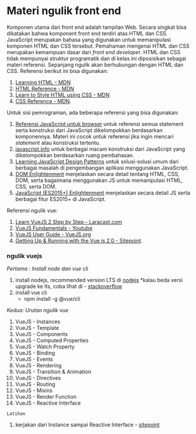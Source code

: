 # Materi ngulik front end


Komponen utama dari front end  adalah tampilan Web. Secara singkat bisa
dikatakan bahwa komponent front end terdiri atas HTML dan CSS. JavaScript merupakan bahasa yang
digunakan untuk memanipulasi komponen HTML dan CSS tersebut. Pemahaman mengenai HTML dan CSS
merupakan kemampuan dasar dari *front end developer*. HTML dan CSS tidak mempunyai struktur
programatik dan di kelas ini diposisikan sebagai materi referensi. Sepanjang ngulik akan
berhubungan dengan HTML dan CSS. Referensi berikut ini bisa digunakan:

1. [Learning HTML - MDN](https://developer.mozilla.org/en-US/docs/Learn/HTML)
2. [HTML Reference - MDN](https://developer.mozilla.org/en-US/docs/Web/HTML)
3. [Learn to Style HTML using CSS - MDN](https://developer.mozilla.org/en-US/docs/Learn/CSS)
4. [CSS Reference - MDN](https://developer.mozilla.org/en-US/docs/Web/CSS).

Untuk sisi pemrograman, ada beberapa referensi yang bisa digunakan:
1. [Referensi JavaScript untuk browser](https://developer.mozilla.org/en-US/docs/Web/JavaScript/Reference) untuk referensi semua statement serta konstruksi dari JavaScript dikelompokkan berdasarkan komponennya. Materi ini cocok untuk referensi jika ingin mencari *statement* atau konstruksi tertentu.
2. [javascript.info](http://javascript.info/) untuk berbagai macam konstruksi dari JavaScript yang dikelompokkan berdasarkan ruang pembahasan.
3. [Learning JavaScript Design Patterns](https://addyosmani.com/resources/essentialjsdesignpatterns/book/) untuk solusi-solusi umum dari berbagai masalah di pengembangan aplikasi menggunakan JavaScript.
4. [DOM Enlightenment](http://domenlightenment.com/) menjelaskan secara detail tentang HTML, CSS, DOM, serta bagaimana menggunakan JS untuk memanipulasi HTML, CSS, serta DOM.
5. [JavaScript (ES2015+) Enlightenment](https://frontendmasters.com/books/javascript-enlightenment/) menjelaskan secara detail JS serta berbagai fitur ES2015+ di JavaScript.

Referensi ngulik vue:

1. [Learn VueJS 2 Step by Step - Laracast.com](https://laracasts.com/series/learn-vue-2-step-by-step)
2. [VueJS Fundamentals - Youtube](https://www.youtube.com/playlist?list=PLwAKR305CRO_1yAao-8aZiQnBqJeyng4O)
3. [VueJS User Guide - VueJS.org](https://vuejs.org/v2/guide/)
4. [Getting Up & Running with the Vue.js 2.0 - Sitepoint](https://www.sitepoint.com/up-and-running-vue-js-2-0/).


### ngulik vuejs


*Pertama : Install node dan vue cli*

1. install nodejs, recommended version LTS di [nodejs](https://nodejs.org)
    *kalau beda versi upgrade ke lts, coba lihat di - [stackoverflow](https://askubuntu.com/questions/426750/how-can-i-update-my-nodejs-to-the-latest-version)
2. install vue cli 
    * npm install -g @vue/cli 
    
*Kedua: Urutan ngulik vue*
1. VueJS - Instances
2. VueJS - Template
3. VueJS - Components
4. VueJS - Computed Properties
5. VueJS - Watch Property
6. VueJS - Binding
7. VueJS - Events
8. VueJS - Rendering
9. VueJS - Transition & Animation
10. VueJS - Directives
11. VueJS - Routing
12. VueJS - Mixins
13. VueJS - Render Function
14. VueJS - Reactive Interface
    
```
Latihan
```

1. kerjakan dari Instance sampai Reactive Interface - [sitepoint](https://www.tutorialspoint.com/vuejs/vuejs_overview.htm)
